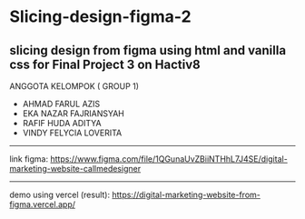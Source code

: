 # Slicing-design-figma-2
slicing design from figma using html and vanilla css for Final Project 3 on Hactiv8
---

ANGGOTA KELOMPOK ( GROUP 1)
- AHMAD FARUL AZIS
- EKA NAZAR FAJRIANSYAH
- RAFIF HUDA ADITYA
- VINDY FELYCIA LOVERITA

---
link figma: https://www.figma.com/file/1QGunaUvZBiiNTHhL7J4SE/digital-marketing-website-callmedesigner

---
demo using vercel (result): https://digital-marketing-website-from-figma.vercel.app/